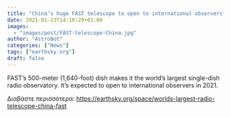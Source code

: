```yaml
---
title: "China’s huge FAST telescope to open to international observers"
date: 2021-01-23T14:10:29+01:00
images:
  - "images/post/FAST-telescope-China.jpg"
author: "AstroBot"
categories: ["News"]
tags: ["earthsky.org"]
draft: false
---
```


FAST’s 500-meter (1,640-foot) dish makes it the world’s largest single-dish radio observatory. It’s expected to open to international observers in 2021. 

Διαβάστε περισσότερα: https://earthsky.org/space/worlds-largest-radio-telescope-china-fast
